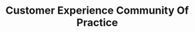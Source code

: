 ---
# This topic lives at
# https://digital.gov/topics/customer-experience-community-of-practice

slug: "customer-experience-community-of-practice"

# Topic Title
title: "Customer Experience Community Of Practice"

# description — keep it short and clear
summary: ""


# Weight
weight: 1

# For more information on managing topics,
# see https://github.com/GSA/digitalgov.gov/wiki
---